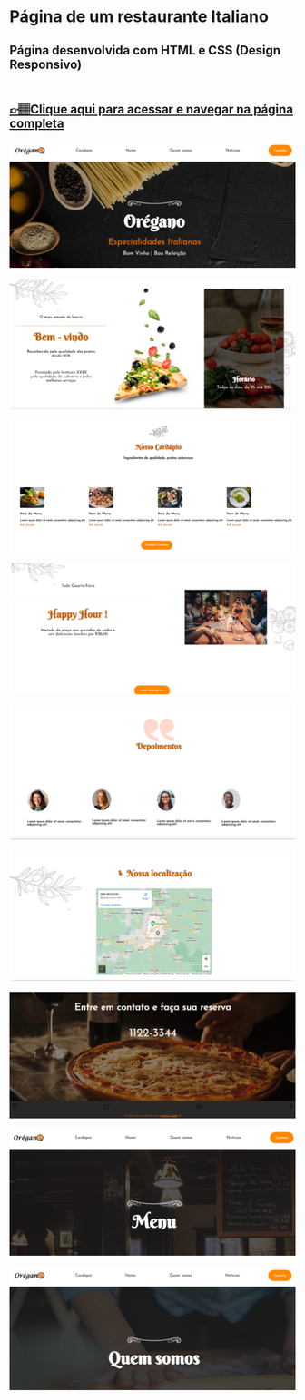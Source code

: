 # Página de um restaurante Italiano

## Página desenvolvida com HTML e CSS (Design Responsivo) <br><br>

## [👉🏽Clique aqui para acessar e navegar na página completa ](https://letsle.github.io/Oregano)

![preview](./src/img/1capaProjeto.PNG) <br><br>
![preview](./src/img/2capaProjeto.PNG) <br><br>
![preview](./src/img/3capaProjeto.PNG) <br><br>
![preview](./src/img/4capaProjeto.PNG) <br><br>
![preview](./src/img/5capaProjeto.PNG) <br><br>
![preview](./src/img/6capaProjeto.PNG) <br><br>
![preview](./src/img/7capaProjeto.PNG) <br><br>
![preview](./src/img/8capaProjeto.PNG) <br><br>
![preview](./src/img/9Capturar.PNG) <br><br>



